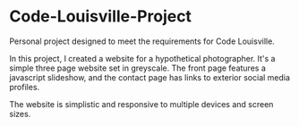 # Code-Louisville-Project
Personal project designed to meet the requirements for Code Louisville.

In this project, I created a website for a hypothetical photographer. It's a simple three page website set in greyscale. The front page features a javascript slideshow, and the contact page has links to exterior social media profiles. 

The website is simplistic and responsive to multiple devices and screen sizes.